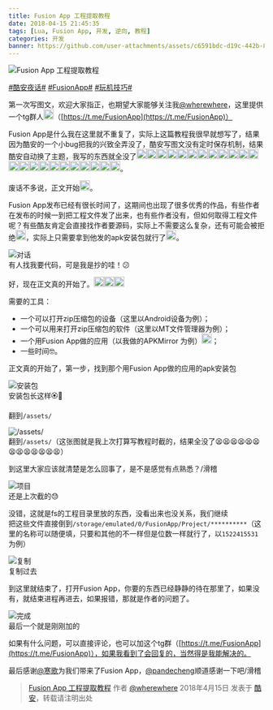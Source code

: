 ```yaml
---
title: Fusion App 工程提取教程
date: 2018-04-15 21:45:35
tags: [Lua, Fusion App, 开发, 逆向, 教程]
categories: 开发
banner: https://github.com/user-attachments/assets/c6591bdc-d19c-442b-8dce-285965051026
---
```

![Fusion App 工程提取教程](https://github.com/user-attachments/assets/c6591bdc-d19c-442b-8dce-285965051026)

<style>
  img.emoji {
    height: 20px;
    width: 20px;
    margin-bottom: -4px !important;
    display: unset;
  }
</style>

[#酷安夜话#](https://www.coolapk.com/t/酷安夜话) [#FusionApp#](https://www.coolapk.com/t/FusionApp) [#玩机技巧#](https://www.coolapk.com/t/玩机技巧)

第一次写图文，欢迎大家指正，也期望大家能够关注我[@wherewhere](https://www.coolapk.com/u/wherewhere)，这里提供一个tg群人<img class="emoji" src="https://cdn.jsdelivr.net/gh/Coolapk-UWP/Coolapk-Lite@master/CoolapkLite/CoolapkLite/Assets/Emoji/(滑稽).png" alt="滑稽" />（[https://t.me/FusionApp](https://t.me/FusionApp)）

Fusion App是什么我在这里就不重复了，实际上这篇教程我很早就想写了，结果因为酷安的一个小bug把我的兴致全弄没了，酷安写图文没有定时保存机制，结果酷安自动换了主题，我写的东西就全没了<img class="emoji" src="https://cdn.jsdelivr.net/gh/Coolapk-UWP/Coolapk-Lite@master/CoolapkLite/CoolapkLite/Assets/Emoji/(阴险).png" alt="阴险" /><img class="emoji" src="https://cdn.jsdelivr.net/gh/Coolapk-UWP/Coolapk-Lite@master/CoolapkLite/CoolapkLite/Assets/Emoji/(阴险).png" alt="阴险" /><img class="emoji" src="https://cdn.jsdelivr.net/gh/Coolapk-UWP/Coolapk-Lite@master/CoolapkLite/CoolapkLite/Assets/Emoji/(阴险).png" alt="阴险" /><img class="emoji" src="https://cdn.jsdelivr.net/gh/Coolapk-UWP/Coolapk-Lite@master/CoolapkLite/CoolapkLite/Assets/Emoji/(阴险).png" alt="阴险" /><img class="emoji" src="https://cdn.jsdelivr.net/gh/Coolapk-UWP/Coolapk-Lite@master/CoolapkLite/CoolapkLite/Assets/Emoji/(泪).png" alt="泪" /><img class="emoji" src="https://cdn.jsdelivr.net/gh/Coolapk-UWP/Coolapk-Lite@master/CoolapkLite/CoolapkLite/Assets/Emoji/(泪).png" alt="泪" /><img class="emoji" src="https://cdn.jsdelivr.net/gh/Coolapk-UWP/Coolapk-Lite@master/CoolapkLite/CoolapkLite/Assets/Emoji/(泪).png" alt="泪" /><img class="emoji" src="https://cdn.jsdelivr.net/gh/Coolapk-UWP/Coolapk-Lite@master/CoolapkLite/CoolapkLite/Assets/Emoji/(泪).png" alt="泪" /><img class="emoji" src="https://cdn.jsdelivr.net/gh/Coolapk-UWP/Coolapk-Lite@master/CoolapkLite/CoolapkLite/Assets/Emoji/(泪).png" alt="泪" /><img class="emoji" src="https://cdn.jsdelivr.net/gh/Coolapk-UWP/Coolapk-Lite@master/CoolapkLite/CoolapkLite/Assets/Emoji/(泪).png" alt="泪" /><img class="emoji" src="https://cdn.jsdelivr.net/gh/Coolapk-UWP/Coolapk-Lite@master/CoolapkLite/CoolapkLite/Assets/Emoji/(泪).png" alt="泪" /><img class="emoji" src="https://cdn.jsdelivr.net/gh/Coolapk-UWP/Coolapk-Lite@master/CoolapkLite/CoolapkLite/Assets/Emoji/(泪).png" alt="泪" /><img class="emoji" src="https://cdn.jsdelivr.net/gh/Coolapk-UWP/Coolapk-Lite@master/CoolapkLite/CoolapkLite/Assets/Emoji/(泪).png" alt="泪" /><img class="emoji" src="https://cdn.jsdelivr.net/gh/Coolapk-UWP/Coolapk-Lite@master/CoolapkLite/CoolapkLite/Assets/Emoji/(泪).png" alt="泪" /><img class="emoji" src="https://cdn.jsdelivr.net/gh/Coolapk-UWP/Coolapk-Lite@master/CoolapkLite/CoolapkLite/Assets/Emoji/(泪).png" alt="泪" /><img class="emoji" src="https://cdn.jsdelivr.net/gh/Coolapk-UWP/Coolapk-Lite@master/CoolapkLite/CoolapkLite/Assets/Emoji/(泪).png" alt="泪" /><img class="emoji" src="https://cdn.jsdelivr.net/gh/Coolapk-UWP/Coolapk-Lite@master/CoolapkLite/CoolapkLite/Assets/Emoji/(泪).png" alt="泪" /><img class="emoji" src="https://cdn.jsdelivr.net/gh/Coolapk-UWP/Coolapk-Lite@master/CoolapkLite/CoolapkLite/Assets/Emoji/(泪).png" alt="泪" /><img class="emoji" src="https://cdn.jsdelivr.net/gh/Coolapk-UWP/Coolapk-Lite@master/CoolapkLite/CoolapkLite/Assets/Emoji/(泪).png" alt="泪" /><img class="emoji" src="https://cdn.jsdelivr.net/gh/Coolapk-UWP/Coolapk-Lite@master/CoolapkLite/CoolapkLite/Assets/Emoji/(泪).png" alt="泪" /><img class="emoji" src="https://cdn.jsdelivr.net/gh/Coolapk-UWP/Coolapk-Lite@master/CoolapkLite/CoolapkLite/Assets/Emoji/(泪).png" alt="泪" /><img class="emoji" src="https://cdn.jsdelivr.net/gh/Coolapk-UWP/Coolapk-Lite@master/CoolapkLite/CoolapkLite/Assets/Emoji/(泪).png" alt="泪" /><img class="emoji" src="https://cdn.jsdelivr.net/gh/Coolapk-UWP/Coolapk-Lite@master/CoolapkLite/CoolapkLite/Assets/Emoji/(泪).png" alt="泪" />。

废话不多说，正文开始<img class="emoji" src="https://cdn.jsdelivr.net/gh/Coolapk-UWP/Coolapk-Lite@master/CoolapkLite/CoolapkLite/Assets/Emoji/(流汗滑稽).png" alt="流汗滑稽" />。

Fusion App发布已经有很长时间了，这期间也出现了很多优秀的作品，有些作者在发布的时候一到把工程文件发了出来，也有些作者没有，但如何取得工程文件呢？有些酷友肯定会直接找作者要源码，实际上不需要这么复杂，还有可能会被拒绝<img class="emoji" src="https://cdn.jsdelivr.net/gh/Coolapk-UWP/Coolapk-Lite@master/CoolapkLite/CoolapkLite/Assets/Emoji/(流汗滑稽).png" alt="流汗滑稽" />，实际上只需要拿到他发的apk安装包就行了<img class="emoji" src="https://cdn.jsdelivr.net/gh/Coolapk-UWP/Coolapk-Lite@master/CoolapkLite/CoolapkLite/Assets/Emoji/[doge原谅ta].png" alt="doge原谅ta" />。<!--more-->

<img src="https://github.com/user-attachments/assets/9ed46191-15f3-49dd-bcd3-cedcf3e4c419" alt="对话" />
<figcaption>有人找我要代码，可是我是抄的哇！😕</figcaption>

好，现在正文真的开始了。<img class="emoji" src="https://cdn.jsdelivr.net/gh/Coolapk-UWP/Coolapk-Lite@master/CoolapkLite/CoolapkLite/Assets/Emoji/(稽滑).png" alt="稽滑" /><img class="emoji" src="https://cdn.jsdelivr.net/gh/Coolapk-UWP/Coolapk-Lite@master/CoolapkLite/CoolapkLite/Assets/Emoji/(斗鸡眼滑稽).png" alt="斗鸡眼滑稽" /><img class="emoji" src="https://cdn.jsdelivr.net/gh/Coolapk-UWP/Coolapk-Lite@master/CoolapkLite/CoolapkLite/Assets/Emoji/(滑稽).png" alt="滑稽" /></p>

需要的工具：

- 一个可以打开zip压缩包的设备（这里以Android设备为例）；
- 一个可以用来打开zip压缩包的软件（这里以MT文件管理器为例）；
- 一个用Fusion App做的应用（以我做的APKMirror 为例）<img class="emoji" src="https://cdn.jsdelivr.net/gh/Coolapk-UWP/Coolapk-Lite@master/CoolapkLite/CoolapkLite/Assets/Emoji/(流汗滑稽).png" alt="流汗滑稽" />；
- 一些时间🤓。

正文真的开始了，第一步，找到那个用Fusion App做的应用的apk安装包

<img src="https://github.com/user-attachments/assets/8ee40f4e-653d-42bd-ba28-0f7df0ad3b56" alt="安装包" />
<figcaption>安装包长这样🏵️🐔</figcaption>

翻到`/assets/`

<img src="https://github.com/user-attachments/assets/4519c036-6ae0-466d-82e7-be078fe2bd6c" alt="/assets/" />
<figcaption>翻到<code>/assets/</code>（这张图就是我上次打算写教程时截的，结果全没了😫😫😫😫😫😫😫😫😫😫😫😫😫）</figcaption>

到这里大家应该就清楚是怎么回事了，是不是感觉有点熟悉？/滑稽

<img src="https://github.com/user-attachments/assets/c9b17f27-97b8-479f-b462-25ed803b0c7e" alt="项目" />
<figcaption>还是上次截的😓</figcaption>

没错，这就是fs的工程目录里放的东西，没看出来也没关系，我们继续  
把这些文件直接倒到`/storage/emulated/0/FusionApp/Project/**********`（这里的名称可以随便填，只要和其他的不一样但是位数一样就行了，以`1522415531`为例）

<img src="https://github.com/user-attachments/assets/3eb0200d-ee78-482c-a404-4c5417741877" alt="复制" />
<figcaption>复制过去</figcaption>

到这里就结束了，打开Fusion App，你要的东西已经静静的待在那里了，如果没有，就结束进程再进去，如果报错，那就是作者的问题了。

<img src="https://github.com/user-attachments/assets/c3438d2a-2ece-4ab1-bec4-2f1a8713113e" alt="完成" />
<figcaption>最后一个就是刚刚加的</figcaption>

如果有什么问题，可以直接评论，也可以加这个tg群（[https://t.me/FusionApp](https://t.me/FusionApp)），如果我看到了会回复的，当然得是我能解决的。

最后感谢[@寒歌](https://www.coolapk.com/u/寒歌)为我们带来了Fusion App，[@pandecheng](https://www.coolapk.com/u/pandecheng)顺道感谢一下吧/滑稽

> [Fusion App 工程提取教程](https://www.coolapk.com/feed/6170506?shareKey=MzQzMzNiNDgxOWRkNjYzMTI0MWU) 作者 [@wherewhere](https://www.coolapk.com/u/wherewhere) 2018年4月15日 发表于 [酷安](https://www.coolapk.com "Coolapk")，转载请注明出处
